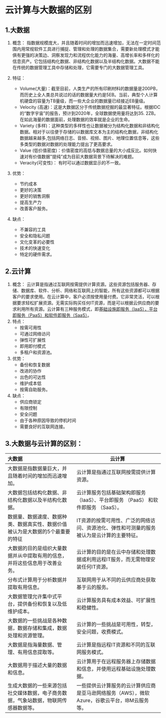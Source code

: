 

# 				云计算与大数据的区别

## 1.大数据

1. 概念： 指数据规模庞大，并且随着时间的增加而迅速增加，无法在一定时间范围内用常规软件工具进行捕捉、管理和处理的数据集合，需要新处理模式才能俱有更强的决策边、洞察发现力和流程优化能力的海量、高增长率和多样化的信息资产。它包括结构化数据、非结构化数据以及半结构化数据。大数据不能在传统的数据管理工具中存储和处理，它需要专门的大数据管理工具。 

2. 特征：

   - Volume(大量)：截至目前，人类生产的所有印刷材料的数据量是200PB，而历史上全人类总共说过的话的数据量大约是5EB。当前，典型个人计算机硬盘的容量为TB量级，而一些大企业的数据量已经接近EB量级。
   - Velocity (高速)：这是大数据区分于传统数据挖掘的最显著特征。根据IDC的“数字宇宙”的报告，预计到2020年，全球数据使用量将达到35. 2ZB。在如此海量的数据面前，处理数据的效率就是企业的生命。
   - Variety (多样)：这种类型的多样性也让数据被分为结构化数据和非结构化数据。相对于以往便于存储的以数据库文本为主的结构化数据，非结构化数据越来越多,包括网络日志、音频、视频、图片、地理位置信息等，这些多类型的数据对数据的处理能力提出了更高要求。
   - Value (低价值密度)：价值密度的高低与数据总量的大小成反比。如何快速对有价值数据"提纯”成为目前大数据背景下待解决的难题。
   - Veracity(可变性)： 有时可以通过数据显示的不一致。

3. 优势：

   - 节约成本
   - 更好的决策
   - 更好的销售洞察
   - 提高生产力
   - 改善客户服务。

4. 缺点：

   - 不兼容的工具
   - 安全和隐私问题
   - 文化变革的必要性
   - 技术的快速变化
   - 特定的硬件需求。

   

   

## 2.云计算

1. 概念： 云计算是指通过互联网按需提供计算资源。这些资源包括服务器、存储、数据库、软件、分析、网络和互联网上的智能，所有这些资源都可以根据客户的要求使用。在云计算中，客户必须按使用量付费。它非常灵活，可以根据要求轻松扩展资源。无需实际购买任何IT资源，而是可以根据云供应商的要求利用所有资源。云计算有三种服务模式，即[基础设施即服务（IaaS），平台即服务（PaaS）和软件即服务（SaaS）](https://www.geeksforgeeks.org/cloud-based-services/)。 
2. 特点：
   - 按需可用性
   - 可通过网络访问
   - 弹性可扩展性
   - 即用即付模式
   - 多租户和资源池。
3. 优势：
   - 备份和恢复数据
   - 改进的协作
   - 出色的可达性
   - 维护成本低
   - 按需自助服务。
4. 缺点：
   - 供应商锁定
   - 有限控制
   - 安全问题
   - 由于各种原因导致的停机时间
   - 需要良好的互联网连接。

## 3.大数据与云计算的区别：

| 大数据                                                       | 云计算                                                       |
| :----------------------------------------------------------- | ------------------------------------------------------------ |
| 大数据是指数据量巨大，并且随着时间的增加而迅速增加。         | 云计算是指通过互联网按需提供计算资源。                       |
| 大数据包括结构化数据、非结构化数据以及半结构化数据。         | 云计算服务包括基础架构即服务 （IaaS）、平台即服务 （PaaS） 和软件即服务 （SaaS）。 |
| 数据量、数据速度、数据种类、数据真实性、数据价值被认为是大数据的5个最重要的特征 | IT资源的按需可用性、广泛的网络访问、资源池化、弹性和可测量的服务被认为是云计算的主要特征。 |
| 大数据的目的是组织大量数据并从中提取有用的信息，并将这些信息用于改善业务。 | 云计算的目的是在云中存储和处理数据或利用远程IT服务，而无需物理安装任何IT资源。 |
| 分布式计算用于分析数据并提取有用信息。                       | 互联网用于从不同的云供应商处获取基于云的服务。               |
| 大数据管理允许集中式平台，提供备份和恢复以及低维护成本。     | 云计算服务具有成本效益、可扩展性和稳健性。                   |
| 大数据的一些挑战是各种数据，数据存储和集成，数据处理和资源管理。 | 云计算的一些挑战是可用性，转型，安全问题，收费模式。         |
| 大数据是指海量数据、管理、有用信息提取等。                   | 云计算是指远程IT资源和不同的互联网服务模式。                 |
| 大数据用于描述大量的数据和信息。                             | 云计算用于在远程服务器上存储数据和信息，并使用远程基础设施处理数据。 |
| 生成大数据的一些来源包括社交媒体数据，电子商务数据，气象站数据，物联网传感器数据等。 | 一些提供云计算服务的云计算供应商是亚马逊网络服务（AWS），微软Azure，谷歌云平台，IBM云服务等。 |

